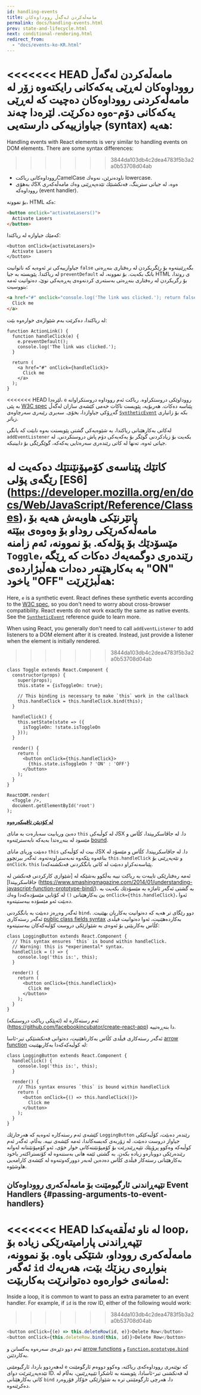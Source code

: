```yaml
---
id: handling-events
title: مامه‌ڵه‌كردن له‌گه‌ڵ رووداوه‌كان
permalink: docs/handling-events.html
prev: state-and-lifecycle.html
next: conditional-rendering.html
redirect_from:
  - "docs/events-ko-KR.html"
---
```


<<<<<<< HEAD
مامه‌ڵه‌كردن له‌گه‌ڵ  رووداوه‌كان له‌ڕێی یه‌كه‌كانی رایكته‌وه‌ زۆر له‌ مامه‌ڵه‌كردنی رووداوه‌كان ده‌چیت كه‌ له‌ڕێی یه‌كه‌كانی دۆم-ه‌وه‌ ده‌كرێت. لێره‌دا چه‌ند جیاوازییه‌كی دارسته‌یی (syntax) هه‌یه‌:
=======
Handling events with React elements is very similar to handling events on DOM elements. There are some syntax differences:
>>>>>>> 3844da103db4c2dea4783f5b3a2a0b53708d04ab

* رووداوه‌كانی ریاكتCamelCase ناوده‌نرێن، نه‌وه‌ك lowercase.
* به‌هۆی JSX ه‌وه‌، له‌ جیاتی سترینگ، فه‌نكشنێك تێده‌په‌ڕێنی وه‌ك مامه‌ڵه‌كه‌ری رووداوه‌كه‌ (event handler).

بۆ نموونه‌، HTML ه‌كه‌: 

```html
<button onclick="activateLasers()">
  Activate Lasers
</button>
```

كه‌مێك جیاوازه‌ له‌ ریاكتدا:

```js{1}
<button onClick={activateLasers}>
  Activate Lasers
</button>
```

جیاوازییه‌كی تر ئه‌وه‌یه‌ كه‌ ناتوانیت `false` بگه‌ڕێنیته‌وه‌ بۆ رێگریكردن له‌ ره‌فتاری بنه‌ڕه‌تی له‌ ریاكتدا.
پێویسته‌ به‌ جیا `preventDefault` بانگ بكه‌یت. بۆ نموونه‌، له‌ HTML ی روتدا، بۆ رگریكردن له‌ ره‌فتاری بنه‌ڕه‌تی به‌سته‌ری كردنه‌وه‌ی په‌ڕه‌یه‌كی نوێ، ده‌توانیت ئه‌مه‌ بنووسیت:

```html
<a href="#" onclick="console.log('The link was clicked.'); return false">
  Click me
</a>
```

له‌ ریاكتدا، ده‌كرێت به‌م شێوازه‌ی خواره‌وه‌ بێت:

```js{2-5,8}
function ActionLink() {
  function handleClick(e) {
    e.preventDefault();
    console.log('The link was clicked.');
  }

  return (
    <a href="#" onClick={handleClick}>
      Click me
    </a>
  );
}
```

<<<<<<< HEAD
لێره‌دا، `e` رووداوێكی دروستكراوه‌. ریاكت ئه‌م رووداوه‌ دروستكراوانه‌ به‌ پێی [W3C spec](https://www.w3.org/TR/DOM-Level-3-Events/) پێناسه‌ ده‌كات. هه‌ربۆیه‌، پێویست ناكات خه‌می كێشه‌ی سازان له‌گه‌ڵ گه‌ڕۆكی جیاوازدا، بخۆی. سه‌یری رێبه‌ری سه‌رچاوه‌ی [`SyntheticEvent`](/docs/events.html) بكه بۆ زانیاری زیاتر.

له‌كاتی به‌كارهێنانی ریاكتدا، به‌ شێوه‌یه‌كی گشتی پێویستت به‌وه‌ نابێت كه‌ بانگی `addEventListener` بكه‌یت بۆ زیادكردنی گوێگر بۆ یه‌كه‌یه‌كی دۆم پاش دروستكردنی. له‌ جیاتی ئه‌وه‌، ته‌نها له‌ كاتی رێنده‌ری سه‌ره‌تایی یه‌كه‌كه‌، گوێگرێگی بۆ دابینبكه‌. 


كاتێك پێناسه‌ی كۆمپۆنێنتێك ده‌كه‌یت له‌ رێگه‌ی پۆلی [ES6] (https://developer.mozilla.org/en/docs/Web/JavaScript/Reference/Classes)، پاتێرنێكی هاوبه‌ش هه‌یه‌ بۆ مامه‌ڵه‌كه‌رێكی روداو بۆ وه‌وه‌ی ببێته‌ مێسۆدێك بۆ پۆله‌كه‌. بۆ نموونه‌، ئه‌م زامنه‌ `Toggle`، رێنده‌ری دوگمه‌یه‌ك ده‌كات كه‌ ڕێگه‌ به‌ به‌كارهێنه‌ر ده‌دات هه‌ڵبژارده‌ی "ON" یاخود "OFF" هه‌ڵبژێرێت:
=======
Here, `e` is a synthetic event. React defines these synthetic events according to the [W3C spec](https://www.w3.org/TR/DOM-Level-3-Events/), so you don't need to worry about cross-browser compatibility. React events do not work exactly the same as native events. See the [`SyntheticEvent`](/docs/events.html) reference guide to learn more.

When using React, you generally don't need to call `addEventListener` to add listeners to a DOM element after it is created. Instead, just provide a listener when the element is initially rendered.
>>>>>>> 3844da103db4c2dea4783f5b3a2a0b53708d04ab


```js{6,7,10-14,18}
class Toggle extends React.Component {
  constructor(props) {
    super(props);
    this.state = {isToggleOn: true};

    // This binding is necessary to make `this` work in the callback
    this.handleClick = this.handleClick.bind(this);
  }

  handleClick() {
    this.setState(state => ({
      isToggleOn: !state.isToggleOn
    }));
  }

  render() {
    return (
      <button onClick={this.handleClick}>
        {this.state.isToggleOn ? 'ON' : 'OFF'}
      </button>
    );
  }
}

ReactDOM.render(
  <Toggle />,
  document.getElementById('root')
);
```

[**له‌ كۆدپێن تاقیبكه‌ره‌وه‌**](https://codepen.io/gaearon/pen/xEmzGg?editors=0010)

ده‌بێ وریابیت سه‌باره‌ت به‌ مانای `this` له‌ كوڵبه‌كی JSX دا. له‌ جاڤاسكریپتدا، كڵاس و مێسود له‌ بنه‌ڕه‌تدا به‌یه‌كه‌ نابه‌سترێنه‌وه‌ [bound](https://developer.mozilla.org/en/docs/Web/JavaScript/Reference/Global_objects/Function/bind). 

ده‌بێت وریای مانای `this` بیت له‌ كۆڵبه‌كی JSX دا. له‌ جاڤاسكریپتدا، كڵاس و مێسۆد له‌ بناغه‌وه‌ پێكه‌وه‌ نه‌به‌ستراونه‌ته‌وه‌.  ئه‌گه‌ر بیرتچوو `this.handleClick` و تێه‌په‌ڕێنی بۆ `onClick`، `this` پێناسه‌نه‌كراو ده‌بێت له‌ كاتی بانگكردنی فه‌نكشنه‌كه‌دا. 


ئه‌مه‌ ره‌فتارێكی تایبه‌ت به‌ ریاكت نییه‌ به‌ڵكوو به‌شێكه‌ له‌ [شێوازی كاركردنی فه‌نكشن له‌ جاڤاسكریپتدا] (https://www.smashingmagazine.com/2014/01/understanding-javascript-function-prototype-bind/). به‌ گشتی ئه‌گه‌ر ئاماژه‌ به‌ مێسۆدێك بكه‌یت به‌ بێ به‌كارهێنانی `()` له‌ كۆتایی مێسۆده‌كه‌دا وه‌ك `onClick={this.handleClick}`، ئه‌وا ده‌بێت ئه‌و مێسۆده‌ ببه‌ستیته‌وه‌. 


ئه‌گه‌ر وه‌ڕه‌ز ده‌بێت به‌ بانگكردنی `bind`، دوو رێگای تر هه‌یه‌ كه‌ ده‌توانیت به‌كاریان بهێنیت. ئه‌گه‌ر رسته‌كاری  [public class fields syntax](https://babeljs.io/docs/plugins/transform-class-properties/) به‌كارده‌هێنیت، ئه‌وا ده‌توانیت فیڵدی كڵاس به‌كاربێنی بۆ ئه‌وه‌ی به‌ شێوازێكی دروست كۆڵبه‌كه‌كان ببه‌ستیته‌وه‌:


```js{2-6}
class LoggingButton extends React.Component {
  // This syntax ensures `this` is bound within handleClick.
  // Warning: this is *experimental* syntax.
  handleClick = () => {
    console.log('this is:', this);
  }

  render() {
    return (
      <button onClick={this.handleClick}>
        Click me
      </button>
    );
  }
}
```

ئه‌م رسته‌كاره‌ له‌ (ئه‌پێكی ریاكت دروستبكه‌) (https://github.com/facebookincubator/create-react-app) دا بنه‌ڕه‌تییه‌. 


ئه‌گه‌ر  رسته‌كاری فیڵدی كڵاس به‌كارناهێنیت، ده‌توانی فه‌نكشنێكی تیر-ئاسا [arrow function](https://developer.mozilla.org/en/docs/Web/JavaScript/Reference/Functions/Arrow_functions) له‌ كوڵبه‌كه‌كه‌دا به‌كاربهێنیت:

```js{7-9}
class LoggingButton extends React.Component {
  handleClick() {
    console.log('this is:', this);
  }

  render() {
    // This syntax ensures `this` is bound within handleClick
    return (
      <button onClick={() => this.handleClick()}>
        Click me
      </button>
    );
  }
}
```

كێشه‌ی ئه‌م رسته‌كاره‌ ئه‌وه‌یه‌ كه‌ هه‌رجارێك `LoggingButton` رێنده‌ر ده‌بێت، كۆڵبه‌كێكی جیاواز دروست ده‌بێت. له‌ زۆربه‌ی كه‌یسه‌كاندا، ئه‌مه‌ كێشه‌ی نییه‌. به‌ڵام، ئه‌گه‌ر ئه‌م كوڵبه‌كه‌ وه‌كوو پرۆپێك تێپه‌ڕێندرێت بۆ كۆمپۆنێنته‌كانی خوار خۆی، ئه‌و كۆمپۆنێنتانه‌ له‌وانه‌ رێنده‌رێكی دووباره‌و زیاده‌ بكه‌ن. به‌ گشتی ئێمه‌ هانی به‌ستنه‌وه‌ له‌ كۆنستراكته‌ر یاخود به‌كارهێنانی رسته‌كار فیڵدی كڵاس ده‌ده‌ین له‌به‌ر دووركه‌وتنه‌وه‌ له‌ كێشه‌ی كارامه‌یی هاوشێوه‌. 


## تێپه‌ڕاندنی ئارگیومێنت بۆ مامه‌ڵه‌كه‌ری رووداوه‌كان Event Handlers  {#passing-arguments-to-event-handlers}

<<<<<<< HEAD
له‌ ناو ئه‌ڵقه‌یه‌كدا loop، تێپه‌ڕاندنی پارامیته‌رێكی زیاده‌ بۆ مامه‌ڵه‌كه‌ری رووداو، شتێكی باوه‌. بۆ نموونه‌، ئه‌گه‌ر `id` بنواڕه‌ی ریزێك بێت، هه‌ریه‌ك له‌مانه‌ی خواره‌وه‌ ده‌توانرێت به‌كاربێت:
=======
Inside a loop, it is common to want to pass an extra parameter to an event handler. For example, if `id` is the row ID, either of the following would work:
>>>>>>> 3844da103db4c2dea4783f5b3a2a0b53708d04ab

```js
<button onClick={(e) => this.deleteRow(id, e)}>Delete Row</button>
<button onClick={this.deleteRow.bind(this, id)}>Delete Row</button>
```


ئه‌م دوو دێڕه‌ی سه‌ره‌وه‌ یه‌كسانن و [arrow functions](https://developer.mozilla.org/en-US/docs/Web/JavaScript/Reference/Functions/Arrow_functions) و [`Function.prototype.bind`](https://developer.mozilla.org/en-US/docs/Web/JavaScript/Reference/Global_objects/Function/bind) به‌كاردێنن. 

له‌هه‌ردوو باردا، ئارگیومێنی `e` كه‌ نوێنه‌ری رووداوه‌كه‌ی ریاكته‌، وه‌كوو دووه‌م ئارگومێنت تێده‌په‌ڕێنرێت دوای ID. له‌ فه‌نكشنی تیر-ئاسادا، پێویسته‌ به‌ ئاشكرا تێیپه‌ڕێنین، به‌ڵام له‌ كاتی به‌كارهێنانی `bind` دا، هه‌رچی ئارگومێنتی تره‌ به‌ شێوازێكی خۆكار فۆروه‌رد ده‌كرێنه‌وه‌. 

